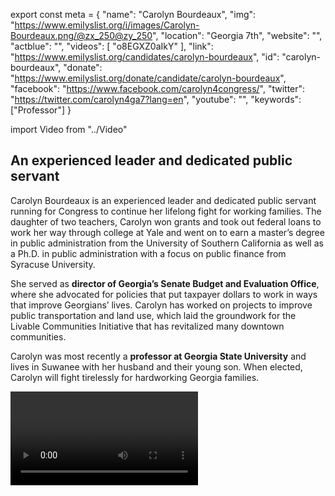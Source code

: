 export const meta = {
  "name": "Carolyn Bourdeaux",
  "img": "https://www.emilyslist.org/i/images/Carolyn-Bourdeaux.png/@zx_250@zy_250",
  "location": "Georgia 7th",
  "website": "",
  "actblue": "",
  "videos": [
    "o8EGXZ0aIkY"
  ],
  "link": "https://www.emilyslist.org/candidates/carolyn-bourdeaux",
  "id": "carolyn-bourdeaux",
  "donate": "https://www.emilyslist.org/donate/candidate/carolyn-bourdeaux",
  "facebook": "https://www.facebook.com/carolyn4congress/",
  "twitter": "https://twitter.com/carolyn4ga7?lang=en",
  "youtube": "",
  "keywords": ["Professor"]
}

import Video from "../Video"

## An experienced leader and dedicated public servant

Carolyn Bourdeaux is an experienced leader and dedicated public servant running for Congress to continue her lifelong fight for working families. The daughter of two teachers, Carolyn won grants and took out federal loans to work her way through college at Yale and went on to earn a master’s degree in public administration from the University of Southern California as well as a Ph.D. in public administration with a focus on public finance from Syracuse University.

She served as **director of Georgia’s Senate Budget and Evaluation Office**, where she advocated for policies that put taxpayer dollars to work in ways that improve Georgians’ lives. Carolyn has worked on projects to improve public transportation and land use, which laid the groundwork for the Livable Communities Initiative that has revitalized many downtown communities.

Carolyn was most recently a **professor at Georgia State University** and lives in Suwanee with her husband and their young son. When elected, Carolyn will fight tirelessly for hardworking Georgia families.

<Video id="o8EGXZ0aIkY" />


## A fighter for Georgia working families

Carolyn is running to continue her lifelong fight to expand economic opportunity so that all of Georgia’s working families can thrive. She helped the state of Georgia navigate the challenges of the Great Recession, and the Georgia Senate honored her work with a Senate resolution. For Carolyn, the fight for affordable health care is personal: she lost both of her parents last summer after her father struggled with a long illness. She saw their discretionary income eaten up paying for medications. Carolyn is passionate about making it easier for families like hers to care for aging parents and to increase access to affordable health care for all. When elected, she will give hardworking Georgia families a powerful new voice in Congress.

## An opportunity to flip a seat and take back the House

Carolyn is challenging Republican Rob Woodall, an extremist who voted to repeal the Affordable Care Act and take away his constituents’ access to health care. Woodall supports policies that would raise costs for people with cancer, diabetes, and pre-existing conditions, putting special interests ahead of the Georgians he was elected to serve. President Trump carried this district by just six points in 2016, making it a prime opportunity for Democrats in 2018, and Carolyn has what it takes to flip it from red to blue. Let’s show Carolyn the full support of the EMILY’s List community to help elect this champion for Georgia working families to Congress — and let’s take back the House.
